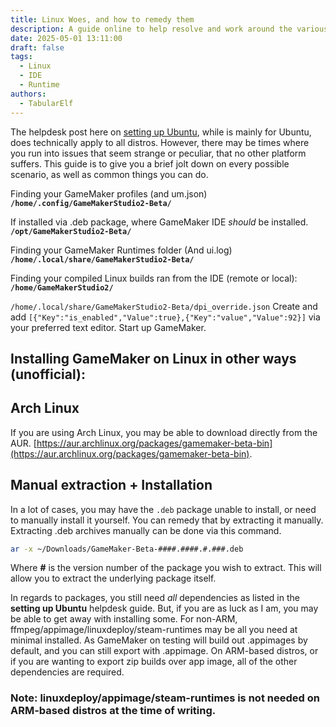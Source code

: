 ```yaml
---
title: Linux Woes, and how to remedy them
description: A guide online to help resolve and work around the various Linux issues with GameMaker
date: 2025-05-01 13:11:00
draft: false
tags:
  - Linux
  - IDE
  - Runtime
authors:
  - TabularElf
---
```


The helpdesk post here on [setting up Ubuntu](https://help.gamemaker.io/hc/en-us/articles/235186168-Setting-Up-For-Ubuntu), while is mainly for Ubuntu, does technically apply to all distros.
However, there may be times where you run into issues that seem strange or peculiar, that no other platform suffers. This guide is to give you a brief jolt down on every possible scenario, as well as common things you can do.

Finding your GameMaker profiles (and um.json)
**`/home/.config/GameMakerStudio2-Beta/`**

If installed via .deb package, where GameMaker IDE *should* be installed.
**`/opt/GameMakerStudio2-Beta/`**

Finding your GameMaker Runtimes folder (And ui.log)
**`/home/.local/share/GameMakerStudio2-Beta/`**

Finding your compiled Linux builds ran from the IDE (remote or local):
**`/home/GameMakerStudio2/`**

`/home/.local/share/GameMakerStudio2-Beta/dpi_override.json`
Create and add `[{"Key":"is_enabled","Value":true},{"Key":"value","Value":92}]` via your preferred text editor.
Start up GameMaker.

## Installing GameMaker on Linux in other ways (unofficial):

## Arch Linux
If you are using Arch Linux, you may be able to download directly from the AUR.
[https://aur.archlinux.org/packages/gamemaker-beta-bin](https://aur.archlinux.org/packages/gamemaker-beta-bin).

## Manual extraction + Installation
In a lot of cases, you may have the `.deb` package unable to install, or need to manually install it yourself. You can remedy that by extracting it manually.
Extracting .deb archives manually can be done via this command.
```bash
ar -x ~/Downloads/GameMaker-Beta-####.####.#.###.deb
```

Where **#** is the version number of the package you wish to extract. This will allow you to extract the underlying package itself.

In regards to packages, you still need *all* dependencies as listed in the **setting up Ubuntu** helpdesk guide. But, if you are as luck as I am, you may be able to get away with installing some.
For non-ARM, ffmpeg/appimage/linuxdeploy/steam-runtimes may be all you need at minimal installed. As GameMaker on testing will build out .appimages by default, and you can still export with .appimage.
On ARM-based distros, or if you are wanting to export zip builds over app image, all of the other dependencies are required. 

### Note: linuxdeploy/appimage/steam-runtimes is not needed on ARM-based distros at the time of writing.